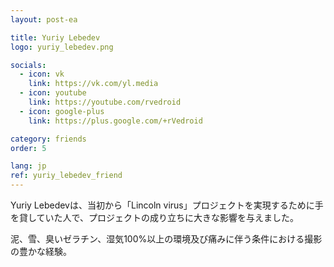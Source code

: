 ```yaml
---
layout: post-ea

title: Yuriy Lebedev
logo: yuriy_lebedev.png

socials:
  - icon: vk
    link: https://vk.com/yl.media
  - icon: youtube
    link: https://youtube.com/rvedroid
  - icon: google-plus
    link: https://plus.google.com/+rVedroid

category: friends
order: 5

lang: jp
ref: yuriy_lebedev_friend
---
```


Yuriy Lebedevは、当初から「Lincoln virus」プロジェクトを実現するために手を貸していた人で、プロジェクトの成り立ちに大きな影響を与えました。

泥、雪、臭いゼラチン、湿気100%以上の環境及び痛みに伴う条件における撮影の豊かな経験。
